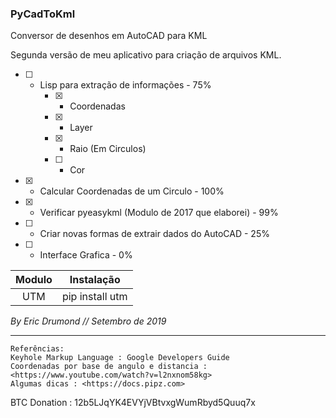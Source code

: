 ### PyCadToKml
Conversor de desenhos em AutoCAD para KML

Segunda versão de meu aplicativo para criação de arquivos KML.

* [ ] - Lisp para extração de informações - 75%
    * [x] - Coordenadas
    * [x] - Layer
    * [x] - Raio (Em Circulos)
    * [ ] - Cor
* [x] - Calcular Coordenadas de um Circulo - 100%
* [x] - Verificar pyeasykml (Modulo de 2017 que elaborei) - 99%
* [ ] - Criar novas formas de extrair dados do AutoCAD - 25%
* [ ] - Interface Grafica - 0%

Modulo | Instalação
:---:|:---:
UTM | pip install utm


_By Eric Drumond // Setembro de 2019_


---
    Referências:
    Keyhole Markup Language : Google Developers Guide
    Coordenadas por base de angulo e distancia : <https://www.youtube.com/watch?v=l2nxnom58kg>
    Algumas dicas : <https://docs.pipz.com>


BTC Donation : 12b5LJqYK4EVYjVBtvxgWumRbyd5Quuq7x
